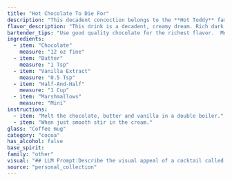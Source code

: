 ```yaml
---
title: "Hot Chocolate To Die For"
description: "This decadent concoction belongs to the **Hot Toddy** family, offering warmth and comfort like its namesake.  Though not a classic, Hot Chocolate to Die For likely emerged in the 20th century, fueled by the American love for all things chocolate and cozy. "
flavor_description: "This drink is a decadent, creamy dream. Rich dark chocolate notes dance with buttery smoothness, while a whisper of vanilla adds a warm, comforting touch. The half-and-half provides a luxurious texture, and the marshmallows melt into a fluffy sweetness that lingers on the palate. It's a hug in a mug, perfect for a chilly evening. "
bartender_tips: "Use good quality chocolate for the richest flavor.  Melt it slowly over low heat with the butter, stirring constantly.  Don't overcook the chocolate, as it can seize.  Let the mixture cool slightly before adding the half-and-half, to avoid curdling.  A splash of vanilla extract adds depth, but don't overdo it.  Top with toasted marshmallows for a delightful touch. "
ingredients:
  - item: "Chocolate"
    measure: "12 oz fine"
  - item: "Butter"
    measure: "1 Tsp"
  - item: "Vanilla Extract"
    measure: "0.5 Tsp"
  - item: "Half-And-Half"
    measure: "1 Cup"
  - item: "Marshmallows"
    measure: "Mini"
instructions:
  - item: "Melt the chocolate, butter and vanilla in a double boiler."
  - item: "When just smooth stir in the cream."
glass: "Coffee mug"
category: "cocoa"
has_alcohol: false
base_spirit:
family: "other"
visual: "## LLM Prompt:Describe the visual appeal of a cocktail called Hot Chocolate to Die For, made with the following ingredients:* **Chocolate:**  A rich, dark brown liquid with a smooth, velvety texture.* **Butter:**  Adds a slight sheen and contributes to the overall richness.* **Vanilla Extract:**  Provides a subtle hint of amber in the liquid.* **Half-And-Half:**  Lightens the color of the chocolate and creates a creamy, luxurious appearance.* **Marshmallows:**  Fluffy, white marshmallows floating on top, some partially submerged in the liquid.Focus on the following aspects:* **Color:**  Describe the overall color and how it changes based on the ingredients and lighting.* **Texture:**  Mention the smoothness, creaminess, and the contrast between the liquid and the fluffy marshmallows.* **Steam:**  Describe the delicate wisps of steam rising from the drink, adding a sense of warmth and inviting aroma.* **Presentation:**  Suggest an appropriate vessel for serving the cocktail, such as a mug or a glass with a handle.**Bonus:**  Consider adding a descriptive detail about the marshmallows, such as their size, shape, and how they interact with the liquid. "
source: "personal_collection"
---
```


